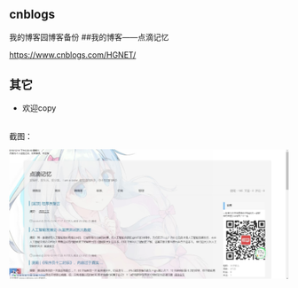 ## cnblogs
我的博客园博客备份
##我的博客——点滴记忆

https://www.cnblogs.com/HGNET/
## 其它

 * 欢迎copy
 <br>
截图：


![image](https://github.com/HuanGeNet/cnblogs/blob/master/%E6%89%B9%E6%B3%A8%202019-12-14%20202700.jpg?raw=true)
